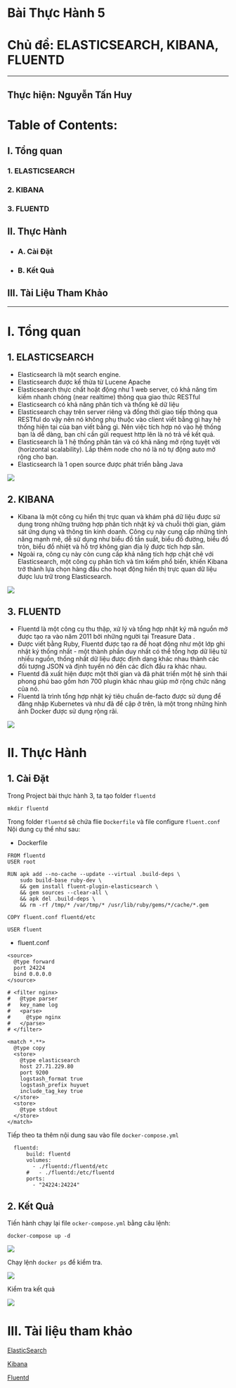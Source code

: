 # Bài Thực Hành 5
# Chủ đề: ELASTICSEARCH, KIBANA, FLUENTD 
---
Thực hiện: Nguyễn Tấn Huy 
---

# **Table of Contents:**

## I. Tổng quan

### 1. ELASTICSEARCH

### 2. KIBANA

### 3. FLUENTD

## II. Thực Hành
- ### A. Cài Đặt 
- ### B. Kết Quả

## III. Tài Liệu Tham Khảo
----------
# **I. Tổng quan**
## **1. ELASTICSEARCH** 
- Elasticsearch là một search engine.
- Elasticsearch được kế thừa từ Lucene Apache
- Elasticsearch thực chất hoặt động như 1 web server, có khả năng tìm kiếm nhanh chóng (near realtime) thông qua giao thức RESTful
- Elasticsearch có khả năng phân tích và thống kê dữ liệu
- Elasticsearch chạy trên server riêng và đồng thời giao tiếp thông qua RESTful do vậy nên nó không phụ thuộc vào client viết bằng gì hay hệ thống hiện tại của bạn viết bằng gì. Nên việc tích hợp nó vào hệ thống bạn là dễ dàng, bạn chỉ cần gửi request http lên là nó trả về kết quả.
- Elasticsearch là 1 hệ thống phân tán và có khả năng mở rộng tuyệt vời (horizontal scalability). Lắp thêm node cho nó là nó tự động auto mở rộng cho bạn.
- Elasticsearch là 1 open source được phát triển bằng Java
<img src="./imgs/elasticsearch.png">

## **2. KIBANA** 
- Kibana là một công cụ hiển thị trực quan và khám phá dữ liệu được sử dụng trong những trường hợp phân tích nhật ký và chuỗi thời gian, giám sát ứng dụng và thông tin kinh doanh. Công cụ này cung cấp những tính năng mạnh mẽ, dễ sử dụng như biểu đồ tần suất, biểu đồ đường, biểu đồ tròn, biểu đồ nhiệt và hỗ trợ không gian địa lý được tích hợp sẵn. 
- Ngoài ra, công cụ này còn cung cấp khả năng tích hợp chặt chẽ với Elasticsearch, một công cụ phân tích và tìm kiếm phổ biến, khiến Kibana trở thành lựa chọn hàng đầu cho hoạt động hiển thị trực quan dữ liệu được lưu trữ trong Elasticsearch.

<img src="./imgs/kibana.png">

## **3. FLUENTD**

- Fluentd là một công cụ thu thập, xử lý và tổng hợp nhật ký mã nguồn mở được tạo ra vào năm 2011 bởi những người tại Treasure Data .
- Được viết bằng Ruby, Fluentd được tạo ra để hoạt động như một lớp ghi nhật ký thống nhất - một thành phần duy nhất có thể tổng hợp dữ liệu từ nhiều nguồn, thống nhất dữ liệu được định dạng khác nhau thành các đối tượng JSON và định tuyến nó đến các đích đầu ra khác nhau.
- Fluentd đã xuất hiện được một thời gian và đã phát triển một hệ sinh thái phong phú bao gồm hơn 700 plugin khác nhau giúp mở rộng chức năng của nó.
- Fluentd là trình tổng hợp nhật ký tiêu chuẩn de-facto được sử dụng để đăng nhập Kubernetes và như đã đề cập ở trên, là một trong những hình ảnh Docker được sử dụng rộng rãi.

<img src="./imgs/fluentd.png">

# **II. Thực Hành**
## **1. Cài Đặt**
Trong Project bài thực hành 3, ta tạo folder `fluentd`
```
mkdir fluentd
```
Trong folder `fluentd` sẽ chứa flie `Dockerfile` và file configure `fluent.conf`
Nội dung cụ thể như sau:
- Dockerfile
```
FROM fluentd
USER root

RUN apk add --no-cache --update --virtual .build-deps \
    sudo build-base ruby-dev \
    && gem install fluent-plugin-elasticsearch \
    && gem sources --clear-all \
    && apk del .build-deps \
    && rm -rf /tmp/* /var/tmp/* /usr/lib/ruby/gems/*/cache/*.gem

COPY fluent.conf fluentd/etc

USER fluent
```
- fluent.conf
```
<source>
  @type forward
  port 24224
  bind 0.0.0.0
</source>

# <filter nginx>
#   @type parser
#   key_name log
#   <parse>
#     @type nginx
#   </parse>
# </filter>

<match *.**>
  @type copy
  <store>
    @type elasticsearch
    host 27.71.229.80
    port 9200
    logstash_format true
    logstash_prefix huyuet
    include_tag_key true
  </store>
  <store>
    @type stdout
  </store>
</match>
```

Tiếp theo ta thêm nội dung sau vào file `docker-compose.yml`
```
  fluentd:
      build: fluentd
      volumes:
        - ./fluentd:/fluentd/etc
      #   - ./fluentd:/etc/fluentd
      ports:
        - "24224:24224"
```
## **2. Kết Quả**

Tiến hành chạy lại file `ocker-compose.yml` bằng câu lệnh:
```
docker-compose up -d
```
<img src="./imgs/docker-compose_up.png">

Chạy lệnh `docker ps` để kiểm tra.

<img src="./imgs/docker-ps.png">

Kiểm tra kết quả

<img src="./imgs/result.png">

# **III. Tài liệu tham khảo**
[ElasticSearch](https://topdev.vn/blog/elasticsearch-la-gi/)

[Kibana](https://aws.amazon.com/vi/opensearch-service/the-elk-stack/kibana/)

[Fluentd](https://hicubex2k.wordpress.com/2016/11/03/tim-hieu-ve-fluentd/)
